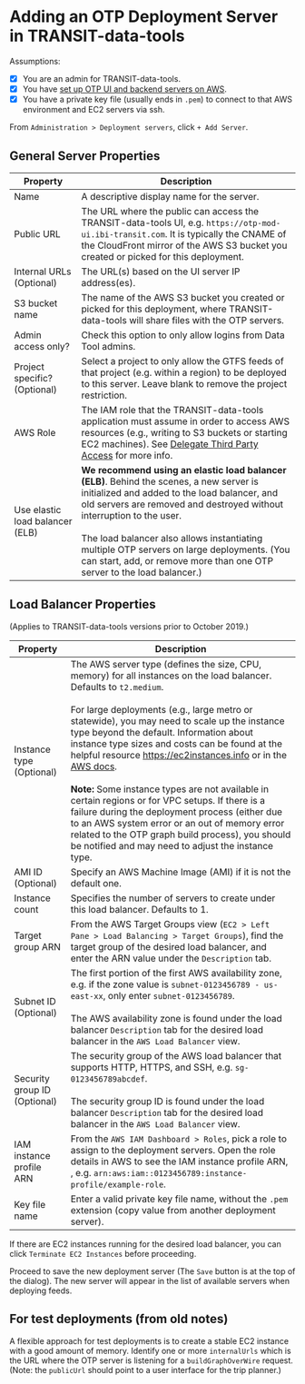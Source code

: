 # Adding an OTP Deployment Server in TRANSIT-data-tools

Assumptions:

* [X] You are an admin for TRANSIT-data-tools.
* [X] You have [set up OTP UI and backend servers on AWS](./setting-up-aws-servers.md).
* [X] You have a private key file (usually ends in `.pem`) to connect to that AWS environment and EC2 servers via ssh.

From `Administration > Deployment servers`, click `+ Add Server`.

## General Server Properties

| Property | Description |
|----------|-------------|
| Name     | A descriptive display name for the server.        |
| Public URL | The URL where the public can access the TRANSIT-data-tools UI, e.g. `https://otp-mod-ui.ibi-transit.com`. It is typically the  CNAME of the CloudFront mirror of the AWS S3 bucket you created or picked for this deployment.         |
| Internal URLs (Optional) | The URL(s) based on the UI server IP address(es). |
| S3 bucket name | The name of the AWS S3 bucket you created or picked for this deployment, where TRANSIT-data-tools will share files with the OTP servers. |
| Admin access only? | Check this option to only allow logins from Data Tool admins. |
| Project specific? (Optional) | Select a project to only allow the GTFS feeds of that project (e.g. within a region) to be deployed to this server. Leave blank to remove the project restriction. |
|AWS Role|The IAM role that the TRANSIT-data-tools application must assume in order to access AWS resources (e.g., writing to S3 buckets or starting EC2 machines). See [Delegate Third Party Access](../setting-up-aws-servers#delegate-third-party-account-access) for more info.|
| Use elastic load balancer (ELB) | **We recommend using an elastic load balancer (ELB)**. Behind the scenes, a new server is initialized and added to the load balancer, and old servers are removed and destroyed without interruption to the user. <br><br>The load balancer also allows instantiating multiple OTP servers on large deployments. (You can start, add, or remove more than one OTP server to the load balancer.)

## Load Balancer Properties

(Applies to TRANSIT-data-tools versions prior to October 2019.)

| Property | Description |
|----------|-------------|
| Instance type (Optional) | The AWS server type (defines the size, CPU, memory) for all instances on the load balancer. Defaults to `t2.medium`. <br><br> For large deployments (e.g., large metro or statewide), you may need to scale up the instance type beyond the default. Information about instance type sizes and costs can be found at the helpful resource https://ec2instances.info or in the [AWS docs](https://aws.amazon.com/ec2/instance-types/). <br><br>**Note:** Some instance types are not available in certain regions or for VPC setups. If there is a failure during the deployment process (either due to an AWS system error or an out of memory error related to the OTP graph build process), you should be notified and may need to adjust the instance type.
| AMI ID (Optional) | Specify an AWS Machine Image (AMI) if it is not the default one. |
| Instance count | Specifies the number of servers to create under this load balancer. Defaults to 1. |
| Target group ARN | From the AWS Target Groups view (`EC2 > Left Pane > Load Balancing > Target Groups`), find the target group of the desired load balancer, and enter the ARN value under the `Description` tab. |
| Subnet ID (Optional) | The first portion of the first AWS availability zone, e.g. if the zone value is `subnet-0123456789 - us-east-xx`, only enter `subnet-0123456789`. <br><br>The AWS availability zone is found under the load balancer `Description` tab for the desired load balancer in the `AWS Load Balancer` view. |
| Security group ID (Optional) | The security group of the AWS load balancer that supports HTTP, HTTPS, and SSH, e.g. `sg-0123456789abcdef`. <br><br>The security group ID is found under the load balancer `Description` tab for the desired load balancer in the `AWS Load Balancer` view.|
| IAM instance profile ARN | From the `AWS IAM Dashboard > Roles`, pick a role to assign to the deployment servers. Open the role details in AWS to see the IAM instance profile ARN, , e.g. `arn:aws:iam::0123456789:instance-profile/example-role`. |
| Key file name | Enter a valid private key file name, without the `.pem` extension (copy value from another deployment server). |

If there are EC2 instances running for the desired load balancer, you can click `Terminate EC2 Instances` before proceeding.

Proceed to save the new deployment server (The `Save` button is at the top of the dialog). The new server will  appear in the list of available servers when deploying feeds.

## For test deployments (from old notes)

A flexible approach for test deployments is to create a stable EC2
instance with a good amount of memory. Identify one or more `internalUrls`
which is the URL where the OTP server is listening for a `buildGraphOverWire`
request. (Note: the `publicUrl` should point to a user interface
for the trip planner.)
